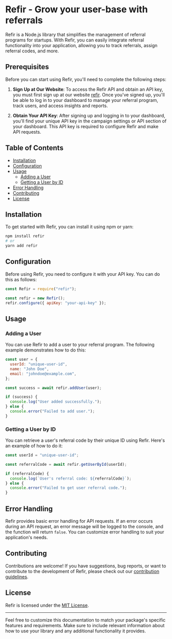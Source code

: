 # Refir - Grow your user-base with referrals

Refir is a Node.js library that simplifies the management of referral programs for startups. With Refir, you can easily integrate referral functionality into your application, allowing you to track referrals, assign referral codes, and more.

## Prerequisites

Before you can start using Refir, you'll need to complete the following steps:

1. **Sign Up at Our Website**: To access the Refir API and obtain an API key, you must first sign up at our website [refir](https://refir.vercel.app). Once you've signed up, you'll be able to log in to your dashboard to manage your referral program, track users, and access insights and reports.

2. **Obtain Your API Key**: After signing up and logging in to your dashboard, you'll find your unique API key in the campaign settings or API section of your dashboard. This API key is required to configure Refir and make API requests.

## Table of Contents

- [Installation](#installation)
- [Configuration](#configuration)
- [Usage](#usage)
  - [Adding a User](#adding-a-user)
  - [Getting a User by ID](#getting-a-user-by-id)
- [Error Handling](#error-handling)
- [Contributing](#contributing)
- [License](#license)

## Installation

To get started with Refir, you can install it using npm or yarn:

```bash
npm install refir
# or
yarn add refir
```

## Configuration

Before using Refir, you need to configure it with your API key. You can do this as follows:

```javascript
const Refir = require("refir");

const refir = new Refir();
refir.configure({ apiKey: "your-api-key" });
```

## Usage

### Adding a User

You can use Refir to add a user to your referral program. The following example demonstrates how to do this:

```javascript
const user = {
  userId: "unique-user-id",
  name: "John Doe",
  email: "johndoe@example.com",
};

const success = await refir.addUser(user);

if (success) {
  console.log("User added successfully.");
} else {
  console.error("Failed to add user.");
}
```

### Getting a User by ID

You can retrieve a user's referral code by their unique ID using Refir. Here's an example of how to do it:

```javascript
const userId = "unique-user-id";

const referralCode = await refir.getUserById(userId);

if (referralCode) {
  console.log(`User's referral code: ${referralCode}`);
} else {
  console.error("Failed to get user referral code.");
}
```

## Error Handling

Refir provides basic error handling for API requests. If an error occurs during an API request, an error message will be logged to the console, and the function will return `false`. You can customize error handling to suit your application's needs.

## Contributing

Contributions are welcome! If you have suggestions, bug reports, or want to contribute to the development of Refir, please check out our [contribution guidelines](CONTRIBUTING.md).

## License

Refir is licensed under the [MIT License](LICENSE).

---

Feel free to customize this documentation to match your package's specific features and requirements. Make sure to include relevant information about how to use your library and any additional functionality it provides.

